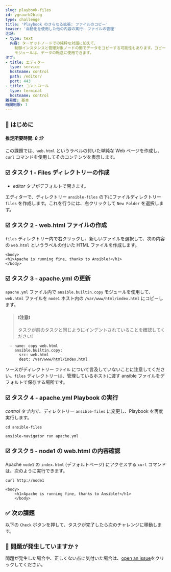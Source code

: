 ```yaml
---
slug: playbook-files
id: ygraurb2blog
type: challenge
title: 'Playbook のさらなる拡張: ファイルのコピー'
teaser: '自動化を使用した他の内容の実行: ファイルの管理'
注記:
- type: text
  内容: ターゲットノードでの純粋な対話に加えて、
    制御インスタンスと管理対象ノードの間でデータをコピーする可能性もあります。コピー
    モジュールは、データの転送に使用できます。
タブ:
- title: エディター
  type: service
  hostname: control
  path: /editor/
  port: 443
- title: コントロール
  type: terminal
  hostname: control
難易度: 基本
時間制限: 1
---
```

👋 はじめに
===
#### 推定所要時間: *8 分*<p>
この課題では、`web.html` というラベルの付いた単純な Web ページを作成し、`curl` コマンドを使用してそのコンテンツを表示します。

☑️ タスク 1 - Files ディレクトリーの作成
===
* *editor* タブがデフォルトで開きます。

エディターで、ディレクトリー `ansible-files` の下にファイルディレクトリー `files` を作成します。これを行うには、右クリックして `New Folder` を選択します。


☑️ タスク 2 - web.html ファイルの作成
===

`files` ディレクトリー内で右クリックし、新しいファイルを選択して、次の内容の `web.html` というラベルの付いた HTML ファイルを作成します。

```
<body>
<h1>Apache is running fine, thanks to Ansible!</h1>
</body>
```

☑️ タスク 3 - apache.yml の更新
===

`apache.yml` ファイル内で `ansible.builtin.copy` モジュールを使用して、`web.html` ファイルを `node1` ホスト内の `/var/www/html/index.html` にコピーします。

>### **❗️注意❗️**
>タスクが前のタスクと同じようにインデントされていることを確認してください!


```
  - name: copy web.html
    ansible.builtin.copy:
      src: web.html
      dest: /var/www/html/index.html
```

ソースがディレクトリー `ファイル` について言及していないことに注意してください。`files` ディレクトリーは、管理しているホストに渡す ansible ファイルをデフォルトで保存する場所です。


☑️ タスク 4 - apache.yml Playbook の実行
===

*control* タブ内で、ディレクトリー `ansible-files` に変更し、Playbook を再度実行します。

```
cd ansible-files
```
```
ansible-navigator run apache.yml
```

☑️ タスク 5 - node1 の web.html の内容確認
===

Apache `node1` の `index.html` (デフォルトページ) にアクセスする `curl` コマンドは、次のように実行できます。

```
curl http://node1
```

```
<body>
    <h1>Apache is running fine, thanks to Ansible!</h1>
    </body>
```

✅ 次の課題
===
以下の `Check` ボタンを押して、タスクが完了したら次のチャレンジに移動します。

🐛 問題が発生していますか ?
====

問題が発生した場合や、正しくない点に気付いた場合は、[open an issue](https://github.com/ansible/instruqt/issues/new?labels=writing-first-playbook&title=Issue+with+Writing+First+Playbook+slug+ID:+playbook-files&assignees=rlopez133)をクリックしてください。

<style type="text/css" rel="stylesheet">
  .lightbox {
    display: none;
    position: fixed;
    justify-content: center;
    align-items: center;
    z-index: 999;
    top: 0;
    left: 0;
    right: 0;
    bottom: 0;
    padding: 1rem;
    background: rgba(0, 0, 0, 0.8);
    margin-left: auto;
    margin-right: auto;
    margin-top: auto;
    margin-bottom: auto;
  }
  .lightbox:target {
    display: flex;
  }
  .lightbox img {
    /* max-height: 100% */
    max-width: 60%;
    max-height: 60%;
  }
  img {
    display: block;
    margin-left: auto;
    margin-right: auto;
    width: 100%;
  }
  h1 {
    font-size: 18px;
  }
    h2 {
    font-size: 16px;
    font-weight: 600
  }
    h3 {
    font-size: 14px;
    font-weight: 600
  }
  p span {
    font-size: 14px;
  }
  ul li span {
    font-size: 14px
  }
</style>